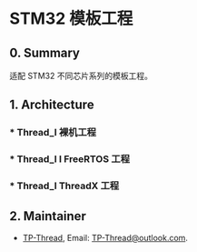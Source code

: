 # STM32 模板工程

## 0. Summary

适配 STM32 不同芯片系列的模板工程。

## 1. Architecture

### * Thread_I  裸机工程

### * Thread_I I FreeRTOS 工程

### * Thread_I  ThreadX 工程

## 2. Maintainer

* [TP-Thread](https://github.com/TP-Thread), Email: <TP-Thread@outlook.com>.
